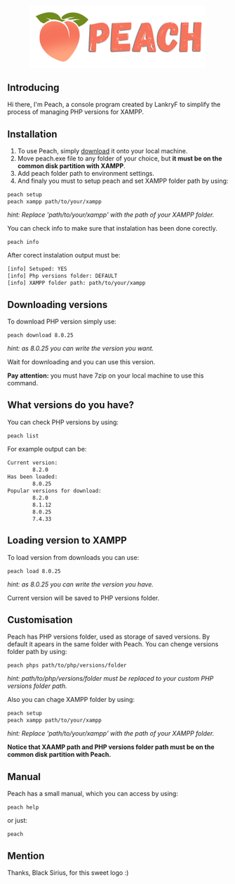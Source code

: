 <p align="center"><img src="https://raw.githubusercontent.com/lankryf/gallery/master/peach.png" width="400" alt="Laravel Logo"></p>

## Introducing
Hi there, I'm Peach, a console program created by LankryF to simplify the process of managing PHP versions for XAMPP.

## Installation
1. To use Peach, simply [download](https://sourceforge.net/projects/lankryf-peach/files/latest/download) it onto your local machine.
2. Move peach.exe file to any folder of your choice, but **it must be on the common disk partition with XAMPP**.
3. Add peach folder path to environment settings.
4. And finaly you must to setup peach and set XAMPP folder path by using:
```
peach setup
peach xampp path/to/your/xampp
```
_hint: Replace 'path/to/your/xampp' with the path of your XAMPP folder._

You can check info to make sure that instalation has been done corectly.
```
peach info
```
After corect instalation output must be:
```
[info] Setuped: YES
[info] Php versions folder: DEFAULT
[info] XAMPP folder path: path/to/your/xampp
```

## Downloading versions
To download PHP version simply use:
```
peach download 8.0.25
```
_hint: as 8.0.25 you can write the version you want._

Wait for downloading and you can use this version.

__Pay attention:__ you must have 7zip on your local machine to use this command.

## What versions do you have?
You can check PHP versions by using:
```
peach list
```
For example output can be:
```
Current version:
        8.2.0
Has been loaded:
        8.0.25
Popular versions for download:
        8.2.0
        8.1.12
        8.0.25
        7.4.33
```

## Loading version to XAMPP
To load version from downloads you can use:
```
peach load 8.0.25
```
_hint: as 8.0.25 you can write the version you have._

Current version will be saved to PHP versions folder.

## Customisation
Peach has PHP versions folder, used as storage of saved versions. By default it apears in the same folder with Peach. You can chenge versions folder path by using:
```
peach phps path/to/php/versions/folder
```
_hint:  path/to/php/versions/folder must be replaced to your custom PHP versions folder path._

Also you can chage XAMPP folder by using:
```
peach setup
peach xampp path/to/your/xampp
```
_hint: Replace 'path/to/your/xampp' with the path of your XAMPP folder._

**Notice that XAAMP path and PHP versions folder path must be on the common disk partition with Peach.**

## Manual
Peach has a small manual, which you can access by using:
```
peach help
```
or just:
```
peach
```
## Mention
Thanks, Black Sirius, for this sweet logo :)